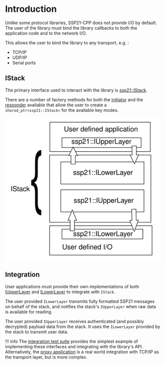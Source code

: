 # Introduction

Unlike some protocol libraries, SSP21-CPP does not provide I/O by default. The user of the library must bind
the library callbacks to both the application code and to the network I/O.

This allows the user to bind the library to any transport, e.g. :

* TCP/IP
* UDP/IP
* Serial ports

## IStack

The primary interface used to interact with the library is [ssp21::IStack]({{base_doxygen_path}}/classssp21_1_1IStack.html).

There are a number of factory methods for both the [initiator]({{base_doxygen_path}}/namespacessp21_1_1initiator_1_1factory.html) 
and the [responder]({{base_doxygen_path}}/namespacessp21_1_1responder_1_1factory.html) available that allow the user to create a
`shared_ptr<ssp21::IStack>` for the available key modes.

![IStack](../img/stack.svg)

## Integration

User applications must provide their own implementations of both [IUpperLayer]({{base_doxygen_path}}/classssp21_1_1IUpperLayer.html) and
[ILowerLayer]({{base_doxygen_path}}/classssp21_1_1ILowerLayer.html) to integrate with `IStack`.

The user provided `ILowerLayer` transmits fully formatted SSP21 messages on behalf of the stack, and notifies the stack's `IUpperLayer` when raw
data is available for reading.

The user provided `IUpperLayer` receives authenticated (and possibly decrypted) payload data from the stack. It uses the `ILowerLayer` provided by the
stack to transmit user data.

!!! info
    The [integration test suite](https://github.com/ssp21/ssp21-cpp/blob/master/cpp/tests/integration/IntegrationTestSuite.cpp) provides the
	simplest example of implementing these interfaces and integrating with the library's API. Alternatively, the 
	[proxy application](https://github.com/ssp21/ssp21-cpp/tree/master/cpp/exe/proxy) is a real world integration with TCP/IP as the transport
	layer, but is more complex.